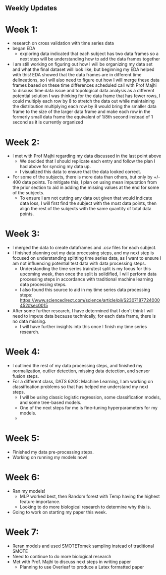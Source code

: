 ## Weekly Updates

# Week 1:

- research on cross validation with time series data
- began EDA
  - exploring data indicated that each subject has two data frames so a next step will be understanding how to add the data frames together
- I am still working on figuring out how I will be organizing my data set and what the final dataset will look like, but beginning my EDA helped with this!
EDA showed that the data frames are in different time delineations, so I will also need to figure out how I will merge these data frames based on these time differences
scheduled call with Prof Majhi to discuss time data issue and topological data analysis as a different potential solution
I was thinking for the data frame that has fewer rows, I could multiply each row by 8 to stretch the data out while maintaining the distribution
multiplying each row by 8 would bring the smaller data frame to the size of the larger data frame and make each row in the formerly small data frame the equivalent of 1/8th second instead of 1 second as it is currently organized

# Week 2:

- I met with Prof Majhi regarding my data discussed in the last point above
  - We decided that I should replicate each entry and follow the plan I had above for syncing my data up. 
  - I visualized this data to ensure that the data looked correct. 
- For some of the subjects, there is more data than others, but only by +/- 400 data points. To mitigate this, I plan on using mean imputation from the prior section to aid in adding the missing values at the end for some of the subjects. 
  - To ensure I am not cutting any data out given that would indicate data loss, I will first find the subject with the most data points, then align the rest of the subjects with the same quantity of total data points.

# Week 3:

- I merged the data to create dataframes and .csv files for each subject.
- I finished planning out my data processing steps, and my next step is focused on understanding splitting time series data, as I want to ensure I am not influencing potential test data with data processing steps.
  - Understanding the time series train/test split is my focus for this upcoming week, then once the split is solidified, I will perform data processing steps in accordance with traditional machine learning data processing steps.
  - I also found this source to aid in my time series data processing steps: https://www.sciencedirect.com/science/article/pii/S2307187724000452#sec0015
- After some further research, I have determined that I don't think I will need to impute data because technically, for each data frame, there is no data missing.
  - I will have further insights into this once I finish my time series research.

# Week 4: 
- I outlined the rest of my data processing steps, and finished my normalization, outlier detection, missing data detection, and sensor fusion steps.
- For a different class, DATS 6202: Machine Learning, I am working on classification problems so that has helped me understand my next steps.
  - I will be using classic logistic regression, some classification models, and some tree-based models.
  - One of the next steps for me is fine-tuning hyperparameters for my models.
  - 

# Week 5:
- Finished my data pre-processing steps.
- Working on running my models now!
 
# Week 6: 
- Ran my models!
  - MLP worked best, then Random forest with Temp having the highest feature importance.
  - Looking to do more biological research to determine why this is.
- Going to work on starting my paper this week.

# Week 7: 
- Reran models and used SMOTETomek sampling instead of traditional SMOTE
- Need to continue to do more biological research
- Met with Prof. Majhi to discuss next steps in writing paper
  - Planning to use Overleaf to produce a Latex formatted paper
